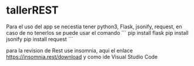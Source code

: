 # tallerREST

Para el uso del app se necestia tener python3, Flask, jsonify, request, en caso de no tenerlos se puede usar el comando
´´´
pip install flask
pip install jsonify
pip install request
´´´

para la revision de Rest use insomnia, aqui el enlace https://insomnia.rest/download
y como ide Visual Studio Code
